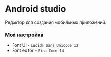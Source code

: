 # Android studio
Редактор для создания мобильных приложений.

### Мой настройки
* Font UI - `Lucida Sans Unicode 12`
* Font editor - `Fira Code 14`
